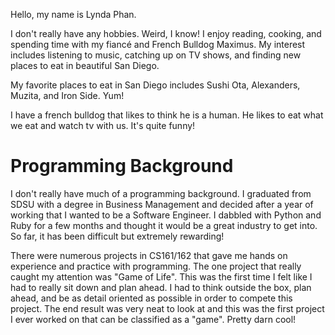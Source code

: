 Hello, my name is Lynda Phan.

I don't really have any hobbies. Weird, I know! I enjoy reading, cooking, and spending time with my fiancé and French Bulldog Maximus. My interest includes listening to music, catching up on TV shows, and finding new places to eat in beautiful San Diego.

My favorite places to eat in San Diego includes Sushi Ota, Alexanders, Muzita, and Iron Side. Yum!

I have a french bulldog that likes to think he is a human. He likes to eat what we eat and watch tv with us. It's quite funny!

# Programming Background

I don't really have much of a programming background. I graduated from SDSU with a degree in Business Management and decided after a year of working that I wanted to be a Software Engineer. I dabbled with Python and Ruby for a few months and thought it would be a great industry to get into. So far, it has been difficult but extremely rewarding!

There were numerous projects in CS161/162 that gave me hands on experience and practice with programming. The one project that really caught my attention was "Game of Life". This was the first time I felt like I had to really sit down and plan ahead. I had to think outside the box, plan ahead, and be as detail oriented as possible in order to compete this project. The end result was very neat to look at and this was the first project I ever worked on that can be classified as a "game". Pretty darn cool!
